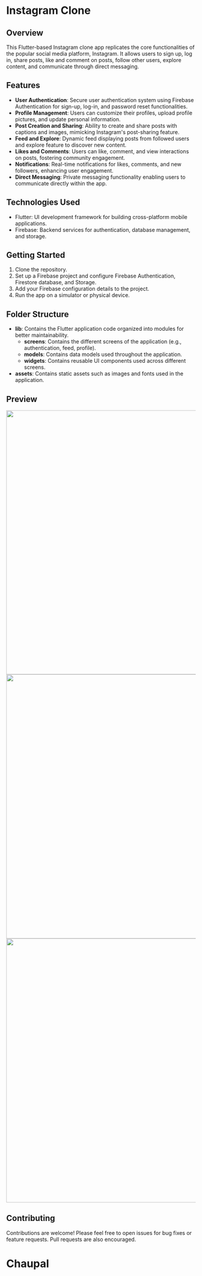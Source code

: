 # Instagram Clone

## Overview
This Flutter-based Instagram clone app replicates the core functionalities of the popular social media platform, Instagram. It allows users to sign up, log in, share posts, like and comment on posts, follow other users, explore content, and communicate through direct messaging.

## Features
- **User Authentication**: Secure user authentication system using Firebase Authentication for sign-up, log-in, and password reset functionalities.
- **Profile Management**: Users can customize their profiles, upload profile pictures, and update personal information.
- **Post Creation and Sharing**: Ability to create and share posts with captions and images, mimicking Instagram's post-sharing feature.
- **Feed and Explore**: Dynamic feed displaying posts from followed users and explore feature to discover new content.
- **Likes and Comments**: Users can like, comment, and view interactions on posts, fostering community engagement.
- **Notifications**: Real-time notifications for likes, comments, and new followers, enhancing user engagement.
- **Direct Messaging**: Private messaging functionality enabling users to communicate directly within the app.

## Technologies Used
- Flutter: UI development framework for building cross-platform mobile applications.
- Firebase: Backend services for authentication, database management, and storage.

## Getting Started
1. Clone the repository.
2. Set up a Firebase project and configure Firebase Authentication, Firestore database, and Storage.
3. Add your Firebase configuration details to the project.
4. Run the app on a simulator or physical device.

## Folder Structure
- **lib**: Contains the Flutter application code organized into modules for better maintainability.
  - **screens**: Contains the different screens of the application (e.g., authentication, feed, profile).
  - **models**: Contains data models used throughout the application.
  - **widgets**: Contains reusable UI components used across different screens.
- **assets**: Contains static assets such as images and fonts used in the application.

## Preview
<!-- First Image -->
<p align="center">
  <img src="https://github.com/Dhruv-IGI/instagram-clone/assets/83370198/10619efc-b50f-4010-a5e3-166b09fc0a49" height="700">
  <img src="https://github.com/Dhruv-IGI/instagram-clone/assets/83370198/082b3797-6b43-4532-8233-9b853b37aacf" height="700">
  <img src="https://github.com/Dhruv-IGI/instagram-clone/assets/83370198/1def452e-1fbe-484e-9e77-d42c39a8be74" height="700">
</p>


## Contributing
Contributions are welcome! Please feel free to open issues for bug fixes or feature requests. Pull requests are also encouraged.
# Chaupal
